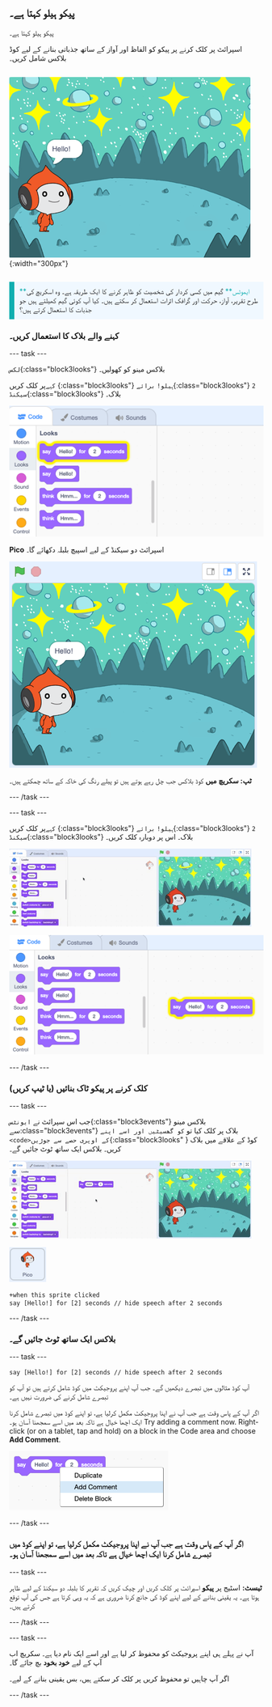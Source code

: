 ## پیکو ہیلو کہتا ہے۔

<div style="display: flex; flex-wrap: wrap">
<div style="flex-basis: 200px; flex-grow: 1; margin-right: 15px;">
پیکو ہیلو کہتا ہے۔ 
  
اسپرائٹ پر کلک کرنے پر پیکو کو الفاظ اور آواز کے ساتھ جذباتی بنانے کے لیے کوڈ بلاکس شامل کریں۔
</div>
<div>

![پیکو سپرائٹ کہہ رہا ہے، "ہیلو!"](images/pico-step2.png){:width="300px"}

</div>
</div>

<p style="border-left: solid; border-width:10px; border-color: #0faeb0; background-color: aliceblue; padding: 10px;">
<span style="color: #0faeb0">**ایموٹس**</span> گیم میں کسی کردار کی شخصیت کو ظاہر کرنے کا ایک طریقہ ہے۔ وہ اسکریچ کی طرح تقریر، آواز، حرکت اور گرافک اثرات استعمال کر سکتے ہیں۔ کیا آپ کوئی گیم کھیلتے ہیں جو جذبات کا استعمال کرتے ہیں؟
</p>

### کہنے والے بلاک کا استعمال کریں۔

--- task ---

`لکس`{:class="block3looks"} بلاکس مینو کو کھولیں۔

`کہے`پر کلک کریں {:class="block3looks"} `ہیلو!` `برائے`{:class="block3looks"} `2` `سیکنڈ`{:class="block3looks"} بلاک۔

!['ہیلو کہو! 2 سیکنڈ کے لیے ایک پیلے رنگ کی خاکہ کے ساتھ چمکتا ہوا بلاک۔](images/pico-say-hello-blocks-menu.png)

**Pico** اسپرائٹ دو سیکنڈ کے لیے اسپیچ بلبلہ دکھائے گا۔

![پیکو سپرائٹ "ہیلو کے ساتھ! تقریر کے بلبلے میں"۔](images/pico-say-hello-stage.png)

**ٹپ: سکریچ میں** کوڈ بلاکس جب چل رہے ہوتے ہیں تو پیلے رنگ کی خاکہ کے ساتھ چمکتے ہیں۔

--- /task ---

--- task ---

`کہے`پر کلک کریں {:class="block3looks"} `ہیلو!` `برائے`{:class="block3looks"} `2` `سیکنڈ`{:class="block3looks"} بلاک۔ اس پر دوبارہ کلک کریں۔

!['کہو' بلاک کو کوڈ کے علاقے میں گھسیٹنا اور اسے چلانے کے لیے اس پر کلک کرنا۔](images/pico-drag-say.gif)

!['کہو' بلاک کو کوڈ کے علاقے میں گھسیٹ لیا گیا ہے۔  سیکنڈ کے لیے ایک پیلے رنگ کی خاکہ کے ساتھ چمکتا ہوا بلاک۔](images/pico-drag-say.png)

--- /task ---

### کلک کرنے پر پیکو ٹاک بنائیں (یا ٹیپ کریں)

--- task ---

جب اس سپرائٹ نے `ایونٹس`{:class="block3events"} بلاکس مینو سے</code>:class="block3events"} بلاک پر کلک کیا تو `کو گھسیٹیں اور اسے اپنے <code>کے اوپری حصے سے جوڑیں`{:class="block3looks" } کوڈ کے علاقے میں بلاک کریں۔ بلاکس ایک ساتھ ٹوٹ جائیں گے۔

![2 سیکنڈ کے لیے ایک پیلے رنگ کی خاکہ کے ساتھ چمکتا ہوا بلاک۔ جب پیکو پر کلک کیا جاتا ہے، وہ کہتے ہیں "ہیلو! دو سیکنڈ کے لیے"۔](images/pico-snap-together.gif)

![پیکو سپرائٹ۔](images/pico-sprite.png)

```blocks3
+when this sprite clicked
say [Hello!] for [2] seconds // hide speech after 2 seconds
```

--- /task ---

### بلاکس ایک ساتھ ٹوٹ جائیں گے۔

--- task ---

```blocks3
say [Hello!] for [2] seconds // hide speech after 2 seconds
```
آپ کوڈ مثالوں میں تبصرے دیکھیں گے۔ جب آپ اپنے پروجیکٹ میں کوڈ شامل کرتے ہیں تو آپ کو تبصرے شامل کرنے کی ضرورت نہیں ہے۔

اگر آپ کے پاس وقت ہے جب آپ نے اپنا پروجیکٹ مکمل کرلیا ہے، تو اپنے کوڈ میں تبصرے شامل کرنا ایک اچھا خیال ہے تاکہ بعد میں اسے سمجھنا آسان ہو۔ Try adding a comment now. Right-click (or on a tablet, tap and hold) on a block in the Code area and choose **Add Comment**.

![پاپ اپ مینو جو ظاہر ہوتا ہے جب آپ کسی بلاک پر دائیں کلک کرتے ہیں۔ 'تبصرہ شامل کریں' کو منتخب کیا گیا ہے۔](images/add-comment.png)

--- /task ---

### اگر آپ کے پاس وقت ہے جب آپ نے اپنا پروجیکٹ مکمل کرلیا ہے، تو اپنے کوڈ میں تبصرے شامل کرنا ایک اچھا خیال ہے تاکہ بعد میں اسے سمجھنا آسان ہو۔

--- task ---

**ٹیسٹ:** اسٹیج پر **پیکو** اسپرائٹ پر کلک کریں اور چیک کریں کہ تقریر کا بلبلہ دو سیکنڈ کے لیے ظاہر ہوتا ہے۔ یہ یقینی بنانے کے لیے اپنے کوڈ کی جانچ کرنا ضروری ہے کہ یہ وہی کرتا ہے جس کی آپ توقع کرتے ہیں۔

--- /task ---

--- task ---

آپ نے پہلے ہی اپنے پروجیکٹ کو محفوظ کر لیا ہے اور اسے ایک نام دیا ہے۔ سکریچ اب آپ کے لیے **خود بخود** بچ جائے گا۔

اگر آپ چاہیں تو محفوظ کریں پر کلک کر سکتے ہیں، بس یقینی بنانے کے لیے۔

--- /task ---
